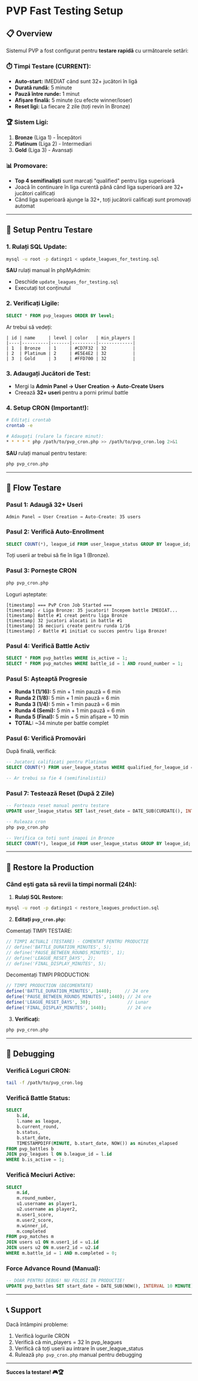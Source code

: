# PVP Fast Testing Setup

## 📋 Overview

Sistemul PVP a fost configurat pentru **testare rapidă** cu următoarele setări:

### ⏱️ Timpi Testare (CURRENT):
- **Auto-start:** IMEDIAT când sunt 32+ jucători în ligă
- **Durată rundă:** 5 minute
- **Pauză între runde:** 1 minut
- **Afișare finală:** 5 minute (cu efecte winner/loser)
- **Reset ligi:** La fiecare 2 zile (toți revin în Bronze)

### 🏆 Sistem Ligi:
1. **Bronze** (Liga 1) - Începători
2. **Platinum** (Liga 2) - Intermediari
3. **Gold** (Liga 3) - Avansați

### 📊 Promovare:
- **Top 4 semifinaliști** sunt marcați "qualified" pentru liga superioară
- Joacă în continuare în liga curentă până când liga superioară are 32+ jucători calificați
- Când liga superioară ajunge la 32+, toți jucătorii calificați sunt promovați automat

---

## 🚀 Setup Pentru Testare

### 1. Rulați SQL Update:
```bash
mysql -u root -p datingz1 < update_leagues_for_testing.sql
```

**SAU** rulați manual în phpMyAdmin:
- Deschide `update_leagues_for_testing.sql`
- Executați tot conținutul

### 2. Verificați Ligile:
```sql
SELECT * FROM pvp_leagues ORDER BY level;
```

Ar trebui să vedeți:
```
| id | name     | level | color   | min_players |
|----|----------|-------|---------|-------------|
| 1  | Bronze   | 1     | #CD7F32 | 32          |
| 2  | Platinum | 2     | #E5E4E2 | 32          |
| 3  | Gold     | 3     | #FFD700 | 32          |
```

### 3. Adaugați Jucători de Test:
- Mergi la **Admin Panel → User Creation → Auto-Create Users**
- Creează **32+ useri** pentru a porni primul battle

### 4. Setup CRON (Important!):
```bash
# Editați crontab
crontab -e

# Adaugați (rulare la fiecare minut):
* * * * * php /path/to/pvp_cron.php >> /path/to/pvp_cron.log 2>&1
```

**SAU** rulați manual pentru testare:
```bash
php pvp_cron.php
```

---

## 🧪 Flow Testare

### Pasul 1: Adaugă 32+ Useri
```
Admin Panel → User Creation → Auto-Create: 35 users
```

### Pasul 2: Verifică Auto-Enrollment
```sql
SELECT COUNT(*), league_id FROM user_league_status GROUP BY league_id;
```

Toți userii ar trebui să fie în liga 1 (Bronze).

### Pasul 3: Pornește CRON
```bash
php pvp_cron.php
```

Loguri așteptate:
```
[timestamp] === PvP Cron Job Started ===
[timestamp] ✓ Liga Bronze: 35 jucatori! Incepem battle IMEDIAT...
[timestamp] Battle #1 creat pentru liga Bronze
[timestamp] 32 jucatori alocati in battle #1
[timestamp] 16 meciuri create pentru runda 1/16
[timestamp] ✓ Battle #1 initiat cu succes pentru liga Bronze!
```

### Pasul 4: Verifică Battle Activ
```sql
SELECT * FROM pvp_battles WHERE is_active = 1;
SELECT * FROM pvp_matches WHERE battle_id = 1 AND round_number = 1;
```

### Pasul 5: Așteaptă Progresie
- **Runda 1 (1/16):** 5 min + 1 min pauză = 6 min
- **Runda 2 (1/8):** 5 min + 1 min pauză = 6 min
- **Runda 3 (1/4):** 5 min + 1 min pauză = 6 min
- **Runda 4 (Semi):** 5 min + 1 min pauză = 6 min
- **Runda 5 (Final):** 5 min + 5 min afișare = 10 min
- **TOTAL:** ~34 minute per battle complet

### Pasul 6: Verifică Promovări
După finală, verifică:
```sql
-- Jucatori calificati pentru Platinum
SELECT COUNT(*) FROM user_league_status WHERE qualified_for_league_id = 2;

-- Ar trebui sa fie 4 (semifinalistii)
```

### Pasul 7: Testează Reset (După 2 Zile)
```sql
-- Forteaza reset manual pentru testare
UPDATE user_league_status SET last_reset_date = DATE_SUB(CURDATE(), INTERVAL 3 DAY);

-- Ruleaza cron
php pvp_cron.php

-- Verifica ca toti sunt inapoi in Bronze
SELECT COUNT(*), league_id FROM user_league_status GROUP BY league_id;
```

---

## 🔄 Restore la Production

### Când ești gata să revii la timpi normali (24h):

1. **Rulați SQL Restore:**
```bash
mysql -u root -p datingz1 < restore_leagues_production.sql
```

2. **Editați `pvp_cron.php`:**

Comentați TIMPI TESTARE:
```php
// TIMPI ACTUALI (TESTARE) - COMENTAT PENTRU PRODUCTIE
// define('BATTLE_DURATION_MINUTES', 5);
// define('PAUSE_BETWEEN_ROUNDS_MINUTES', 1);
// define('LEAGUE_RESET_DAYS', 2);
// define('FINAL_DISPLAY_MINUTES', 5);
```

Decomentați TIMPI PRODUCTION:
```php
// TIMPI PRODUCTION (DECOMENTATE)
define('BATTLE_DURATION_MINUTES', 1440);     // 24 ore
define('PAUSE_BETWEEN_ROUNDS_MINUTES', 1440); // 24 ore
define('LEAGUE_RESET_DAYS', 30);              // Lunar
define('FINAL_DISPLAY_MINUTES', 1440);        // 24 ore
```

3. **Verificați:**
```bash
php pvp_cron.php
```

---

## 🐛 Debugging

### Verifică Loguri CRON:
```bash
tail -f /path/to/pvp_cron.log
```

### Verifică Battle Status:
```sql
SELECT 
    b.id,
    l.name as league,
    b.current_round,
    b.status,
    b.start_date,
    TIMESTAMPDIFF(MINUTE, b.start_date, NOW()) as minutes_elapsed
FROM pvp_battles b
JOIN pvp_leagues l ON b.league_id = l.id
WHERE b.is_active = 1;
```

### Verifică Meciuri Active:
```sql
SELECT 
    m.id,
    m.round_number,
    u1.username as player1,
    u2.username as player2,
    m.user1_score,
    m.user2_score,
    m.winner_id,
    m.completed
FROM pvp_matches m
JOIN users u1 ON m.user1_id = u1.id
JOIN users u2 ON m.user2_id = u2.id
WHERE m.battle_id = 1 AND m.completed = 0;
```

### Force Advance Round (Manual):
```sql
-- DOAR PENTRU DEBUG! NU FOLOSI IN PRODUCTIE!
UPDATE pvp_battles SET start_date = DATE_SUB(NOW(), INTERVAL 10 MINUTE) WHERE id = 1;
```

---

## 📞 Support

Dacă întâmpini probleme:
1. Verifică logurile CRON
2. Verifică că min_players = 32 în pvp_leagues
3. Verifică că toți userii au intrare în user_league_status
4. Rulează `php pvp_cron.php` manual pentru debugging

---

**Succes la testare! 🎮🏆**

